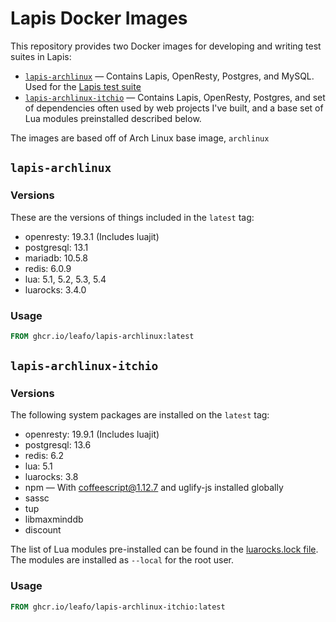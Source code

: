 

# Lapis Docker Images

This repository provides two Docker images for developing and writing test suites in Lapis:

* [`lapis-archlinux`](https://github.com/users/leafo/packages/container/package/lapis-archlinux-itchio) &mdash; Contains Lapis, OpenResty, Postgres, and MySQL. Used for the [Lapis test suite](https://github.com/leafo/lapis/blob/master/Dockerfile)
* [`lapis-archlinux-itchio`](https://github.com/users/leafo/packages/container/package/lapis-archlinux) &mdash; Contains Lapis, OpenResty, Postgres, and set of dependencies often used by web projects I've built, and a base set of Lua modules preinstalled described below.

The images are based off of Arch Linux base image, `archlinux`

## `lapis-archlinux`

### Versions

These are the versions of things included in the `latest` tag:

* openresty: 19.3.1 (Includes luajit)
* postgresql: 13.1
* mariadb: 10.5.8
* redis: 6.0.9
* lua: 5.1, 5.2, 5.3, 5.4
* luarocks: 3.4.0

### Usage

```Dockerfile
FROM ghcr.io/leafo/lapis-archlinux:latest
```

## `lapis-archlinux-itchio`

### Versions

The following system packages are installed on the `latest` tag:

* openresty: 19.9.1 (Includes luajit)
* postgresql: 13.6
* redis: 6.2
* lua: 5.1
* luarocks: 3.8
* npm &mdash; With coffeescript@1.12.7 and uglify-js installed globally
* sassc
* tup
* libmaxminddb 
* discount

The list of Lua modules pre-installed can be found in the [luarocks.lock file](https://github.com/leafo/lapis-archlinux-docker/blob/master/lapis-archlinux-itchio/luarocks.lock). The modules are installed as `--local` for the root user.

### Usage

```Dockerfile
FROM ghcr.io/leafo/lapis-archlinux-itchio:latest
```
